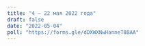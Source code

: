 ```yaml
---
title: "4 — 22 мая 2022 года"
draft: false
date: "2022-05-04"
poll: "https://forms.gle/dDXWXNwHanneT8BAA"
---
```

